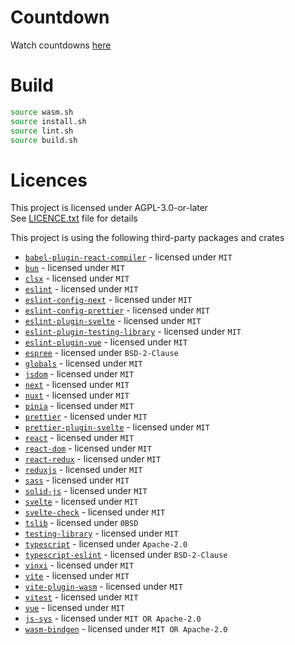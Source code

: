 <!--
Copyright 2024 sby1ce

SPDX-License-Identifier: AGPL-3.0-or-later
-->

# Countdown

Watch countdowns [here](https://sby1ce.github.io/countdown-timers/)

# Build

```bash
source wasm.sh
source install.sh
source lint.sh
source build.sh
```

# Licences

This project is licensed under AGPL-3.0-or-later \
See [LICENCE.txt](https://github.com/sby1ce/countdown-timers/blob/main/LICENCE.txt) file for details

This project is using the following third-party packages and crates

- [`babel-plugin-react-compiler`](https://www.npmjs.com/package/babel-plugin-react-compiler) - licensed under `MIT`
- [`bun`](https://bun.sh/) - licensed under `MIT`
- [`clsx`](https://www.npmjs.com/package/clsx) - licensed under `MIT`
- [`eslint`](https://eslint.org/) - licensed under `MIT`
- [`eslint-config-next`](https://nextjs.org/docs/app/building-your-application/configuring/eslint#eslint-config) - licensed under `MIT`
- [`eslint-config-prettier`](https://www.npmjs.com/package/eslint-config-prettier) - licensed under `MIT`
- [`eslint-plugin-svelte`](https://sveltejs.github.io/eslint-plugin-svelte/) - licensed under `MIT`
- [`eslint-plugin-testing-library`](https://www.npmjs.com/package/eslint-plugin-testing-library) - licensed under `MIT`
- [`eslint-plugin-vue`](https://eslint.vuejs.org/) - licensed under `MIT`
- [`espree`](https://www.npmjs.com/package/espree) - licensed under `BSD-2-Clause`
- [`globals`](https://www.npmjs.com/package/globals) - licensed under `MIT`
- [`jsdom`](https://www.npmjs.com/package/jsdom) - licensed under `MIT`
- [`next`](https://nextjs.org/) - licensed under `MIT`
- [`nuxt`](https://nuxt.com/) - licensed under `MIT`
- [`pinia`](https://pinia.vuejs.org/) - licensed under `MIT`
- [`prettier`](https://prettier.io/) - licensed under `MIT`
- [`prettier-plugin-svelte`](https://www.npmjs.com/package/prettier-plugin-svelte) - licensed under `MIT`
- [`react`](https://react.dev/) - licensed under `MIT`
- [`react-dom`](https://react.dev/) - licensed under `MIT`
- [`react-redux`](https://react-redux.js.org/) - licensed under `MIT`
- [`reduxjs`](https://redux.js.org/) - licensed under `MIT`
- [`sass`](https://sass-lang.com/) - licensed under `MIT`
- [`solid-js`](https://www.solidjs.com/) - licensed under `MIT`
- [`svelte`](https://svelte.dev/) - licensed under `MIT`
- [`svelte-check`](https://www.npmjs.com/package/svelte-check) - licensed under `MIT`
- [`tslib`](https://www.typescriptlang.org/) - licensed under `0BSD`
- [`testing-library`](https://testing-library.com/) - licensed under `MIT`
- [`typescript`](https://www.typescriptlang.org/) - licensed under `Apache-2.0`
- [`typescript-eslint`](https://typescript-eslint.io/) - licensed under `BSD-2-Clause`
- [`vinxi`](https://vinxi.vercel.app/) - licensed under `MIT`
- [`vite`](https://vitejs.dev/) - licensed under `MIT`
- [`vite-plugin-wasm`](https://www.npmjs.com/package/vite-plugin-wasm) - licensed under `MIT`
- [`vitest`](https://vitest.dev/) - licensed under `MIT`
- [`vue`](https://vuejs.org/) - licensed under `MIT`
- [`js-sys`](https://crates.io/crates/js-sys) - licensed under `MIT OR Apache-2.0`
- [`wasm-bindgen`](https://rustwasm.github.io/) - licensed under `MIT OR Apache-2.0`
